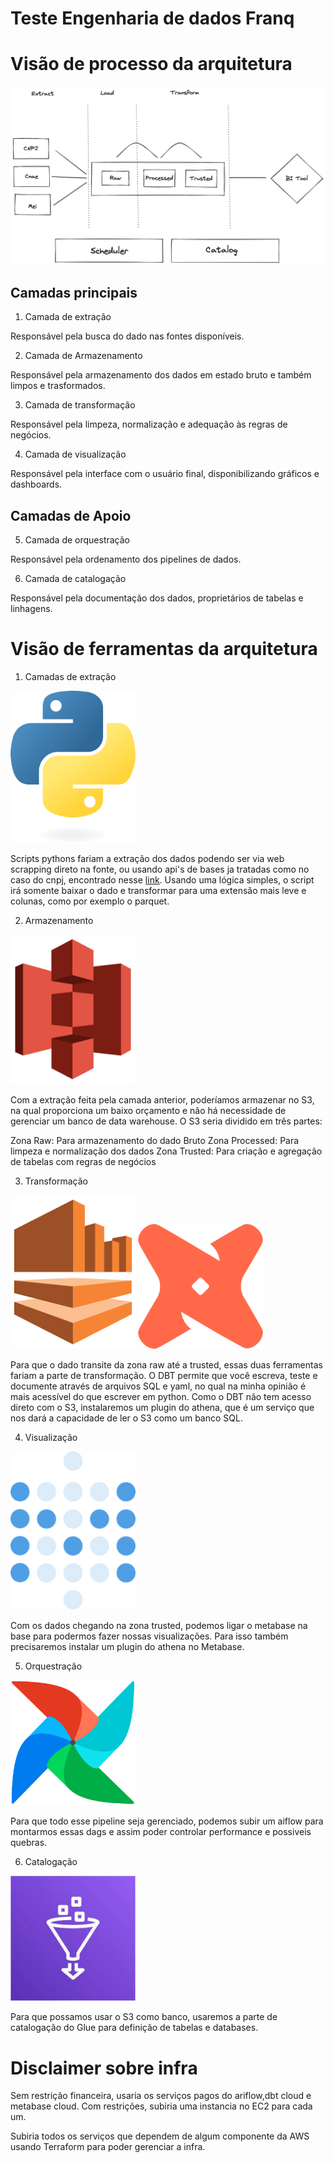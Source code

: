 # Teste Engenharia de dados Franq

# Visão de processo da arquitetura

![Processos](processos.png)


## Camadas principais

1. Camada de extração

Responsável pela busca do dado nas fontes disponíveis.

2. Camada de Armazenamento

Responsável pela armazenamento dos dados em estado bruto e também limpos e trasformados.

3. Camada de transformação

Responsável pela limpeza, normalização e adequação às regras de negócios.

4. Camada de visualização

Responsável pela interface com o usuário final, disponibilizando gráficos e dashboards.

## Camadas de Apoio 

5. Camada de orquestração

Responsável pela ordenamento dos pipelines de dados.

6. Camada de catalogação

Responsável pela documentação dos dados, proprietários de tabelas e linhagens.


# Visão de ferramentas da arquitetura

1. Camadas de extração

<img src="tools/python-logo-only.png" width="200">

Scripts pythons fariam a extração dos dados podendo ser via web scrapping direto na fonte, ou usando api's de bases ja tratadas como no caso do cnpj, encontrado nesse [link](https://basedosdados.org/dataset/br-me-cnpj?bdm_table=empresas). Usando uma lógica simples, o script irá somente baixar o dado e transformar para uma extensão mais leve e colunas, como por exemplo o parquet.

2. Armazenamento
<img src="tools/s3.png" width="200">

Com a extração feita pela camada anterior, poderíamos armazenar no S3, na qual proporciona um baixo orçamento e não há necessidade de gerenciar um banco de data warehouse. O S3 seria dividido em três partes:

Zona Raw: Para armazenamento do dado Bruto
Zona Processed: Para limpeza e normalização dos dados
Zona Trusted: Para criação e agregação de tabelas com regras de negócios

3. Transformação

<img src="tools/athena.png" width="200">
<img src="tools/dbt.png" width="200">

Para que o dado transite da zona raw até a trusted, essas duas ferramentas fariam a parte de transformação. O DBT permite que você escreva, teste e documente através de arquivos SQL e yaml, no qual na minha opinião é mais acessível do que escrever em python. Como o DBT não tem acesso direto com o S3, instalaremos um plugin do athena, que é um serviço que nos dará a capacidade de ler o S3 como um banco SQL.

4. Visualização

<img src="tools/metabase.png" width="200">

Com os dados chegando na zona trusted, podemos ligar o metabase na base para podermos fazer nossas visualizações. Para isso também precisaremos instalar um plugin do athena no Metabase.

5. Orquestração

<img src="tools/airflow_transparent.png" width="200">

Para que todo esse pipeline seja gerenciado, podemos subir um aiflow para montarmos essas dags e assim poder controlar performance e possiveis quebras.

6. Catalogação

<img src="tools/glue.jpeg" width="200">

Para que possamos usar o S3 como banco, usaremos a parte de catalogação do Glue para definição de tabelas e databases.

# Disclaimer sobre infra

Sem restrição financeira, usaria os serviços pagos do ariflow,dbt cloud e metabase cloud.
Com restrições, subiria uma instancia no EC2 para cada um.

Subiria todos os serviços que dependem de algum componente da AWS usando Terraform para poder gerenciar a infra.






